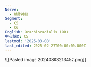 ```yaml
---
Nerve:
  - 橈骨神経
Segment:
  - C5
  - C6
English: Brachioradialis (BR)
中心髄節: C5
lastmod: '2025-03-08'
last_edited: 2025-02-27T00:00:00.000Z
---
```


![[Pasted image 20240803213452.png]]
